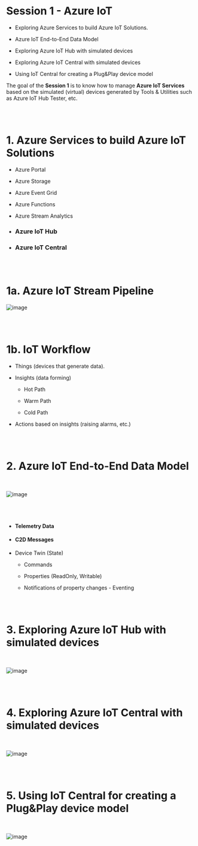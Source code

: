 <h1>Session 1 - Azure IoT</h1>
  <ul>
    <li><p>Exploring Azure Services to build Azure IoT Solutions.</p></li>
    <li><p>Azure IoT End-to-End Data Model</p></li>
    <li><p>Exploring Azure IoT Hub with simulated devices</p></li>
    <li><p>Exploring Azure IoT Central with simulated devices</p></li> 
    <li><p>Using IoT Central for creating a Plug&Play device model</p></li> 
   </ul>
  
The goal of the <b>Session 1</b> is to know how to manage <b>Azure IoT Services</b> based on the simulated (virtual) devices generated by Tools & Utilities such as Azure IoT Hub Tester, etc.  
  
  
  
<br />
<br />
<h1>1. Azure Services to build Azure IoT Solutions</h1>
 <ul>
    <li><p>Azure Portal </p></li> 
    <li><p>Azure Storage</p></li>
    <li><p>Azure Event Grid </p></li>
    <li><p>Azure Functions </p></li>
    <li><p>Azure Stream Analytics </p></li> 
  <li><h3><p>Azure IoT Hub </p></h3></li> 
    <li><p><h3>Azure IoT Central </p></h3></li> 
   </ul>

<br />
<br />  
<h1>1a. Azure IoT Stream Pipeline</h1>

   ![image](https://github.com/romankiss/R-IoT/assets/30365471/ebe11dc8-6993-48e6-9290-10ca20e7c4b8)

<br />
<br />  


<h1>1b. IoT Workflow</h1>
  <ul>
    <li><p>Things (devices that generate data).</p></li>
    <li><p>Insights (data forming)</p></li>
      <ul>
        <li><p>Hot Path</p></li>
        <li><p>Warm Path</p></li>
        <li><p>Cold Path</p></li>
     </ul>
    <li><p>Actions based on insights (raising alarms, etc.)</p></li>
   </ul>
   


<br />
<br /> 
<h1>2. Azure IoT End-to-End Data Model</h1>

<br />

![image](https://github.com/romankiss/R-IoT/assets/30365471/7997c7a8-475f-45a8-9f9e-dbfa9019b368)

<br />
<br />  
 <ul>
  <li><p><h4>Telemetry Data</h4></p></li>
    <li><p><h4>C2D Messages</h4></p></li>
    <li><p>Device Twin (State)</p></li>
       <ul>
        <li><p>Commands</p></li>
        <li>Properties (ReadOnly, Writable)</p></li> 
        <li><p>Notifications of property changes - Eventing</p></li> 
       </ul>
   </ul>

<br />
<br />  
<h1>3. Exploring Azure IoT Hub with simulated devices</h1>
<br />

 ![image](https://github.com/romankiss/R-IoT/assets/30365471/fb658b94-44b4-4edd-8ef7-d0f5689aa540)

  
  
  
  
  <p>
  
 </p>

<br />
<br />  
<h1>4. Exploring Azure IoT Central with simulated devices</h1>
<br />

![image](https://github.com/romankiss/R-IoT/assets/30365471/10e45b1d-b6cb-429f-b496-8b06087a2f98)


<p>
  
  
  
  
  
  
  
 </p>

<br />
<br />  
<h1>5. Using IoT Central for creating a Plug&Play device model</h1>
<br />

![image](https://github.com/romankiss/R-IoT/assets/30365471/358825e3-f6a4-4dd0-8ff8-0cc21e90f85e)
 </p>
